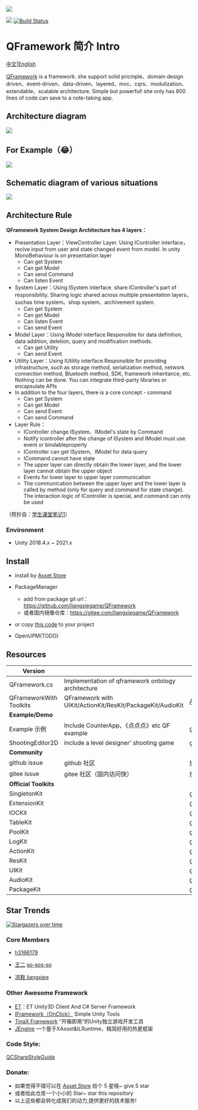![](Documents/Res/QFramework-icon-0.1.0-512x128.png)

[![](https://img.shields.io/badge/license-MIT-blue.svg)](https://github.com/liangxiegame/QFramework/blob/master/LICENSE)
[![Build Status](https://travis-ci.org/liangxiegame/QFramework.svg?branch=master)](https://travis-ci.org/liangxiegame/QFramework)


# QFramework 简介 Intro

[中文](README)|[English](README_EN.md)

[QFramework](https://github.com/liangxiegame/QFramework)  is a framework. she support solid pricinple、domain design driven、event-driven、data-driven、layered、mvc、cqrs、modulization、extendable、scalable architecture. Simple but powerful! she only has 800 lines of code.can save to a note-taking app. 

## Architecture diagram

![](http://processon.com/chart_image/5c270aa6e4b007ba5d5029dc.png)

## For Example（😂）

![](https://file.liangxiegame.com/5fcdf6d1-0605-4ae6-b4bf-12e661eb2f1e.png)

## Schematic diagram of various situations

![](http://processon.com/chart_image/5cbb1edce4b0bab90960a4f6.png)

## Architecture Rule

**QFramework System Design Architecture has 4 layers：**

* Presentation Layer：ViewController Layer. Using IController interface，recive input from user and state changed event from model. In unity MonoBehaviour is on presentation layer
    * Can get System
    * Can get Model
    * Can send Command
    * Can listen Event
* System Layer：Using ISystem interface. share IController's part of responsibility. Sharing logic shared across multiple presentation layers，suchas time system、shop system、archivement system.
    * Can get System
    * Can get Model
    * Can listen Event
    * Can send Event
* Model Layer：Using IModel interface.Responsible for data definition, data addition, deletion, query and modification methods.
    * Can get Utility
    * Can send Event
* Utility Layer：Using IUtility interface.Responsible for providing infrastructure, such as storage method, serialization method, network connection method, Bluetooth method, SDK, framework inheritance, etc. Nothing can be done. You can integrate third-party libraries or encapsulate APIs
* In addition to the four layers, there is a core concept - command
    * Can get System
    * Can get Model
    * Can send Event
    * Can send Command
* Layer Rule：
    * IController change ISystem、IModel's state by Command
    * Notify icontroller after the change of ISystem and IModel must use event or bindableproperty
    * IController can get ISystem、IModel for data query
    * ICommand cannot have state
    * The upper layer can directly obtain the lower layer, and the lower layer cannot obtain the upper object
    * Events for lower layer to upper layer communication
    * The communication between the upper layer and the lower layer is called by method (only for query and command for state change). The interaction logic of IController is special, and command can only be used

（照抄自：[学生课堂笔记1](https://github.com/Haogehaojiu/FrameworkDesign)）

### Environment

* Unity 2018.4.x ~ 2021.x

## Install

* install by [Asset Store](http://u3d.as/SJ9) 
* PackageManager
    * add from package git url：https://github.com/liangxiegame/QFramework 
    * 或者国内镜像仓库：https://gitee.com/liangxiegame/QFramework

* or copy [this code](QFramework.cs) to your project
* OpenUPM(TODO)

## Resources

| **Version**             |                                                             |                                                              |
| ----------------------- | ----------------------------------------------------------- | ------------------------------------------------------------ |
| QFramework.cs           | Implementation of qframework ontology architecture          |                                                              |
| QFrameworkWith Toolkits | QFramework  with UIKit/ActionKit/ResKit/PackageKit/AudioKit | [AssetStore](http://u3d.as/SJ9)                              |
| **Example/Demo**        |                                                             |                                                              |
| Example 示例            | Include  CounterApp、《点点点》etc QF example               | [github](https://github.com/liangxiegame/QFramework.Example)\|[gitee](https://gitee.com/liangxiegame/QFramework.Example) |
| ShootingEditor2D        | include a level designer' shooting game                     | [github](https://github.com/liangxiegame/ShootingEditor2D)\|[gitee](https://gitee.com/liangxiegame/ShootingEditor2D) |
| **Community**           |                                                             |                                                              |
| github issue            | github 社区                                                 | [地址](https://github.com/liangxiegame/QFramework/issues/new) |
| gitee issue             | gitee 社区（国内访问快）                                    | [地址](https://gitee.com/liangxiegame/QFramework/issues)     |                                                           |
| **Official Toolkits**   |                                                             |                                                              |
| SingletonKit            |                                                             | [github](https://github.com/liangxiegame/SingletonKit)\|[gitee](https://gitee.com/liangxiegame/SingletonKit) |
| ExtensionKit            |                                                             | [github](https://github.com/liangxiegame/ExtensionKit)\|[gitee](https://gitee.com/liangxiegame/ExtensionKit) |
| IOCKit                  |                                                             | [github](https://github.com/liangxiegame/IOCKit)\|[gitee](https://gitee.com/liangxiegame/IOCKit) |
| TableKit                |                                                             | [github](https://github.com/liangxiegame/TableKit)\|[gitee](https://gitee.com/liangxiegame/TableKit) |
| PoolKit                 |                                                             | [github](https://github.com/liangxiegame/PoolKit)\|[gitee](https://gitee.com/liangxiegame/PoolKit) |
| LogKit                  |                                                             | [github](https://github.com/liangxiegame/LogKit)\|[gitee](https://gitee.com/liangxiegame/LogKit) |
| ActionKit               |                                                             | [github](https://github.com/liangxiegame/ActionKit)\|[gitee](https://gitee.com/liangxiegame/ActionKit) |
| ResKit                  |                                                             | [github](https://github.com/liangxiegame/ResKit)\|[gitee](https://gitee.com/liangxiegame/ResKit) |
| UIKit                   |                                                             | [github](https://github.com/liangxiegame/UIKit)\|[gitee](https://gitee.com/liangxiegame/UIKit) |
| AudioKit                |                                                             | [github](https://github.com/liangxiegame/AudioKit)\|[gitee](https://gitee.com/liangxiegame/AudioKit) |
| PackageKit              |                                                             | [github](https://github.com/liangxiegame/PackageKit)\|[gitee](https://gitee.com/liangxiegame/PackageKit) |



## Star Trends

[![Stargazers over time](https://starchart.cc/liangxiegame/QFramework.svg)](https://starchart.cc/liangxiegame/QFramework)

### Core Members

* [h3166179](https://github.com/h3166179)
* [王二](https://github.com/so-sos-so) [so-sos-so](https://github.com/so-sos-so)

* [凉鞋 liangxieq](https://github.com/liangxieq)




### Other Awesome Framework

- [ET](https://github.com/egametang/ET)：ET Unity3D Client And C# Server Framework
- [IFramework（OnClick）](https://github.com/OnClick9927/IFramework) Simple Unity Tools
- [TinaX Framework](https://tinax.corala.space/) “开箱即用”的Unity独立游戏开发工具
- [JEngine](https://github.com/JasonXuDeveloper/JEngine)  一个基于XAsset&ILRuntime，精简好用的热更框架

### Code Style:

[QCSharpStyleGuide](https://github.com/liangxiegame/QCSharpStyleGuide)


### Donate:

* 如果觉得不错可以在 [Asset Store](http://u3d.as/SJ9) 给个 5 星哦~ give 5 star
* 或者给此仓库一个小小的  Star~ star this repository
* 以上这些都会转化成我们的动力,提供更好的技术服务! 